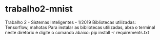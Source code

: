# trabalho2-mnist
Trabalho 2 - Sistemas Inteligentes - 1/2019
Bibliotecas utilizadas:
	Tensorflow, mahotas
Para instalar as bibliotecas utilizadas, abra o terminal neste diretorio e digite o comando abaixo:
pip install -r requirements.txt
